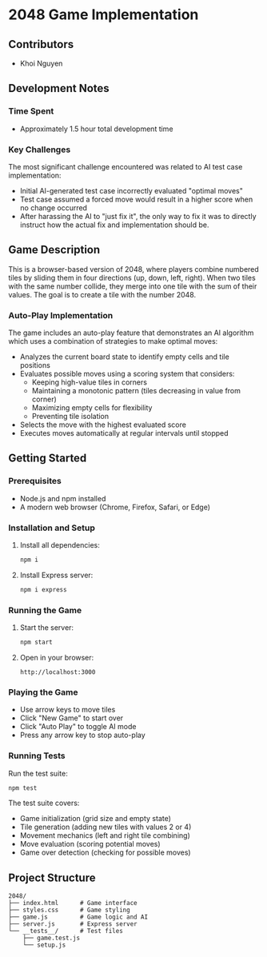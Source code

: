 # 2048 Game Implementation

## Contributors
- Khoi Nguyen

## Development Notes
### Time Spent
- Approximately 1.5 hour total development time

### Key Challenges
The most significant challenge encountered was related to AI test case implementation:
- Initial AI-generated test case incorrectly evaluated "optimal moves"
- Test case assumed a forced move would result in a higher score when no change occurred
- After harassing the AI to "just fix it", the only way to fix it was to directly instruct how the actual fix and implementation should be.

## Game Description

This is a browser-based version of 2048, where players combine numbered tiles by sliding them in four directions (up, down, left, right). When two tiles with the same number collide, they merge into one tile with the sum of their values. The goal is to create a tile with the number 2048.

### Auto-Play Implementation
The game includes an auto-play feature that demonstrates an AI algorithm which uses a combination of strategies to make optimal moves:

- Analyzes the current board state to identify empty cells and tile positions
- Evaluates possible moves using a scoring system that considers:
  - Keeping high-value tiles in corners
  - Maintaining a monotonic pattern (tiles decreasing in value from corner)
  - Maximizing empty cells for flexibility
  - Preventing tile isolation
- Selects the move with the highest evaluated score
- Executes moves automatically at regular intervals until stopped

## Getting Started

### Prerequisites
- Node.js and npm installed
- A modern web browser (Chrome, Firefox, Safari, or Edge)

### Installation and Setup

1. Install all dependencies:
   ```bash
   npm i
   ```

2. Install Express server:
   ```bash
   npm i express
   ```

### Running the Game

1. Start the server:
   ```bash
   npm start
   ```

2. Open in your browser:
   ```
   http://localhost:3000
   ```

### Playing the Game

- Use arrow keys to move tiles
- Click "New Game" to start over
- Click "Auto Play" to toggle AI mode
- Press any arrow key to stop auto-play

### Running Tests

Run the test suite:
```bash
npm test
```

The test suite covers:
- Game initialization (grid size and empty state)
- Tile generation (adding new tiles with values 2 or 4)
- Movement mechanics (left and right tile combining)
- Move evaluation (scoring potential moves)
- Game over detection (checking for possible moves)

## Project Structure
```
2048/
├── index.html      # Game interface
├── styles.css      # Game styling
├── game.js         # Game logic and AI
├── server.js       # Express server
└── __tests__/      # Test files
    ├── game.test.js
    └── setup.js
```
